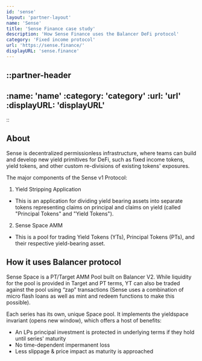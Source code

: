 ```yaml
---
id: 'sense'
layout: 'partner-layout'
name: 'Sense'
title: 'Sense Finance case study'
description: 'How Sense Finance uses the Balancer DeFi protocol'
category: 'Fixed income protocol'
url: 'https://sense.finance/'
displayURL: 'sense.finance'
---
```


::partner-header
---
:name: 'name'
:category: 'category'
:url: 'url'
:displayURL: 'displayURL'
---
::

## About

Sense is decentralized permissionless infrastructure, where teams can build and develop new yield primitives for DeFi, such as fixed income tokens, yield tokens, and other custom re-divisions of existing tokens' exposures.

The major components of the Sense v1 Protocol:

1. Yield Stripping Application
  - This is an application for dividing yield bearing assets into separate tokens representing claims on principal and claims on yield (called "Principal Tokens" and "Yield Tokens").
2. Sense Space AMM
  - This is a pool for trading Yield Tokens (YTs), Principal Tokens (PTs), and their respective yield-bearing asset.

## How it uses Balancer protocol

Sense Space is a PT/Target AMM Pool built on Balancer V2. While liquidity for the pool is provided in Target and PT terms, YT can also be traded against the pool using “zap” transactions (Sense uses a combination of micro flash loans as well as mint and redeem functions to make this possible).

Each series has its own, unique Space pool. It implements the yieldspace invariant (opens new window), which offers a host of benefits:
- An LPs principal investment is protected in underlying terms if they hold until series' maturity
- No time-dependent impermanent loss
- Less slippage & price impact as maturity is approached
